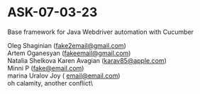 # ASK-07-03-23

Base framework for Java Webdriver automation with Cucumber

Oleg Shaginian (fake2email@gmail.com)\
Artem Oganesyan (fakeemail@gmail.com)\
Natalia Shelkova
Karen Avagian (karav85@apple.com)\
Minni P (fake@email.com)\
marina Uralov Joy ( email@email.com)\
oh calamity, another conflict\